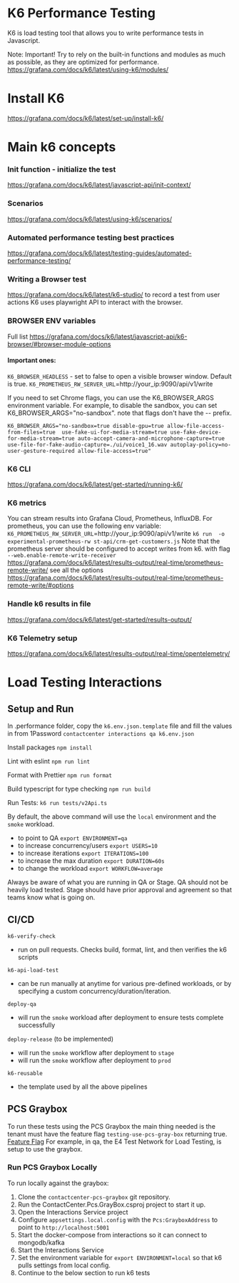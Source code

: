 # K6 Performance Testing
K6 is load testing tool that allows you to write performance tests in Javascript.

Note: Important! Try to rely on the built-in functions and modules as much as possible, as they are optimized for performance.
https://grafana.com/docs/k6/latest/using-k6/modules/


# Install K6
https://grafana.com/docs/k6/latest/set-up/install-k6/

# Main k6 concepts

### Init function - initialize the test
https://grafana.com/docs/k6/latest/javascript-api/init-context/

### Scenarios
https://grafana.com/docs/k6/latest/using-k6/scenarios/

### Automated performance testing best practices
https://grafana.com/docs/k6/latest/testing-guides/automated-performance-testing/


### Writing a Browser test
https://grafana.com/docs/k6/latest/k6-studio/ to record a test from user actions
K6 uses playwright API to interact with the browser.

### BROWSER ENV variables 
Full list
https://grafana.com/docs/k6/latest/javascript-api/k6-browser/#browser-module-options

#### Important ones:
`K6_BROWSER_HEADLESS` - set to false to open a visible browser window. Default is true.
`K6_PROMETHEUS_RW_SERVER_URL`=http://your_ip:9090/api/v1/write 

If you need to set Chrome flags, you can use the K6_BROWSER_ARGS environment variable. For example, to disable the sandbox, you can set K6_BROWSER_ARGS="no-sandbox". note that flags don't have the -- prefix.

```
K6_BROWSER_ARGS="no-sandbox=true disable-gpu=true allow-file-access-from-files=true  use-fake-ui-for-media-stream=true use-fake-device-for-media-stream=true auto-accept-camera-and-microphone-capture=true use-file-for-fake-audio-capture=./ui/voice1_16.wav autoplay-policy=no-user-gesture-required allow-file-access=true"
```

### K6 CLI
https://grafana.com/docs/k6/latest/get-started/running-k6/


### K6 metrics
You can stream results into Grafana Cloud, Prometheus, InfluxDB.
For prometheus, you can use the following env variable:
`K6_PROMETHEUS_RW_SERVER_URL`=http://your_ip:9090/api/v1/write
`k6 run  -o experimental-prometheus-rw st-api/crm-get-customers.js`
Note that the prometheus server should be configured to accept writes from k6.
with flag `--web.enable-remote-write-receiver`
https://grafana.com/docs/k6/latest/results-output/real-time/prometheus-remote-write/
see all the options
https://grafana.com/docs/k6/latest/results-output/real-time/prometheus-remote-write/#options

### Handle k6 results in file
https://grafana.com/docs/k6/latest/get-started/results-output/

### K6 Telemetry setup
https://grafana.com/docs/k6/latest/results-output/real-time/opentelemetry/

# Load Testing Interactions

## Setup and Run
In .performance folder, copy the `k6.env.json.template` file and fill the values in from 1Password `contactcenter interactions qa k6.env.json`

Install packages
`npm install`

Lint with eslint
`npm run lint`

Format with Prettier
`npm run format`

Build typescript for type checking
`npm run build`

Run Tests:
`k6 run tests/v2Api.ts`

By default, the above command will use the `local` environment and the `smoke` workload. 
- to point to QA `export ENVIRONMENT=qa`
- to increase concurrency/users `export USERS=10`
- to increase iterations `export ITERATIONS=100`
- to increase the max duration `export DURATION=60s`
- to change the workload `export WORKFLOW=average`

Always be aware of what you are running in QA or Stage. QA should not be heavily load tested. Stage should have prior approval and agreement so that teams know what is going on.

## CI/CD

`k6-verify-check`
- run on pull requests. Checks build, format, lint, and then verifies the k6 scripts

`k6-api-load-test`
- can be run manually at anytime for various pre-defined workloads, or by specifying a custom concurrency/duration/iteration.

`deploy-qa`
- will run the `smoke` workload after deployment to ensure tests complete successfully

`deploy-release` (to be implemented)
- will run the `smoke` workflow after deployment to `stage`
- will run the `smoke` workflow after deployment to `prod`

`k6-reusable`
- the template used by all the above pipelines

## PCS Graybox
To run these tests using the PCS Graybox the main thing needed is the tenant must have the feature flag `testing-use-pcs-gray-box` returning true. [Feature Flag](https://app.launchdarkly.com/projects/contact-center/flags/testing-use-pcs-gray-box/targeting?env=qa&env=stage&env=production&selected-env=qa)
For example, in qa, the E4 Test Network for Load Testing, is setup to use the graybox. 

### Run PCS Graybox Locally
To run locally against the graybox:
1. Clone the `contactcenter-pcs-graybox` git repository.
1. Run the ContactCenter.Pcs.GrayBox.csproj project to start it up. 
1. Open the Interactions Service project
1. Configure `appsettings.local.config` with the `Pcs:GrayboxAddress` to point to `http://localhost:5001`
1. Start the docker-compose from interactions so it can connect to mongodb/kafka
1. Start the Interactions Service
1. Set the environment variable for `export ENVIRONMENT=local` so that k6 pulls settings from local config.
1. Continue to the below section to run k6 tests

